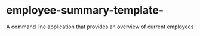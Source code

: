 # employee-summary-template-
A command line application that provides an overview of current employees
